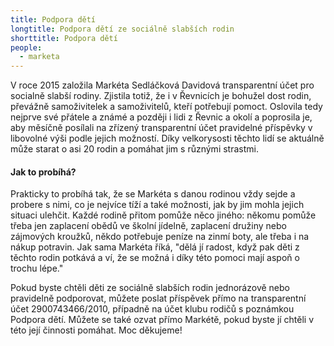 ```yaml
---
title: Podpora dětí
longtitle: Podpora dětí ze sociálně slabších rodin
shorttitle: Podpora dětí
people:
  - marketa
---
```

V roce 2015 založila Markéta Sedláčková Davidová transparentní účet pro socialně slabší rodiny. Zjistila totiž, že i v Řevnicích je bohužel dost rodin, převážně samoživitelek a samoživitelů, kteří potřebují pomoct. Oslovila tedy nejprve své přátele a známé a později i lidi z Řevnic a okolí a poprosila je, aby měsíčně posílali na zřízený transparentní účet pravidelné příspěvky v libovolné výši podle jejich možností. Díky velkorysosti těchto lidí se aktuálně může starat o asi 20 rodin a pomáhat jim s různými strastmi. 
<!--vice-->

#### Jak to probíhá?

Prakticky to probíhá tak, že se Markéta s danou rodinou vždy sejde a probere s nimi, co je nejvíce tíží a také možnosti, jak by jim mohla jejich situaci ulehčit. Každé rodině přitom pomůže něco jiného: někomu pomůže třeba jen zaplacení obědů ve školní jídelně, zaplacení družiny nebo zájmových kroužků, někdo potřebuje peníze na zinmí boty, ale třeba i na nákup potravin. Jak sama Markéta říká, "dělá jí radost, když pak děti z těchto rodin potkává a ví, že se možná i díky této pomoci mají aspoň o trochu lépe."

Pokud byste chtěli děti ze sociálně slabších rodin jednorázově nebo pravidelně podporovat, můžete poslat příspěvek přímo na transparentní účet 2900743466/2010, případně na účet klubu rodičů s poznámkou Podpora dětí. Můžete se také ozvat přímo Markétě, pokud byste jí chtěli v této její činnosti pomáhat. Moc děkujeme!  
